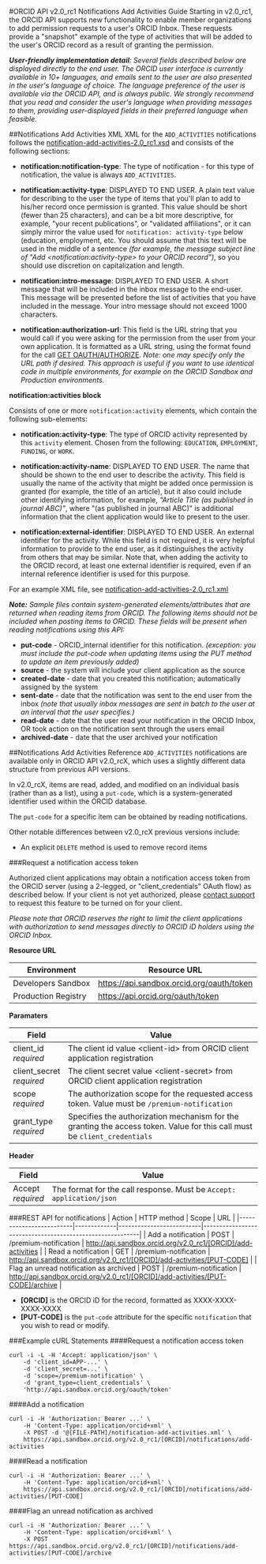 
#ORCID API v2.0_rc1 Notifications Add Activities Guide
Starting in v2.0_rc1, the ORCID API supports new functionality to enable member organizations to add permission requests to a user's ORCID Inbox. These requests provide a "snapshot" example of the type of activities that will be added to the user's ORCID record as a result of granting the permission.

_**User-friendly implementation detail**: Several fields described below are displayed directly to the end user. The ORCID user interface is currently available in 10+ languages, and emails sent to the user are also presented in the user's language of choice. The language preference of the user is available via the ORCID API, and is always public. We strongly recommend that you read and consider the user's language when providing messages to them, providing user-displayed fields in their preferred language when feasible._

##Notifications Add Activities XML
XML for the ```ADD_ACTIVITIES``` notifications follows the [notification-add-activities-2.0_rc1.xsd](https://github.com/ORCID/ORCID-Source/blob/master/orcid-model/src/main/resources/notification_2.0_rc1/notification-add-activities-2.0_rc1.xsd) and consists of the following sections:

- **notification:notification-type**: The type of notification - for this type of notification, the value is always ```ADD_ACTIVITIES```. 

- **notification:activity-type**: DISPLAYED TO END USER. A plain text value for describing to the user the type of items that you'll plan to add to his/her record once permission is granted. This value should be short (fewer than 25 characters), and can be a bit more descriptive, for example, "your recent publications", or "validated affiliations", or it can simply mirror the value used for ```notification: activity-type``` below (education, employment, etc. You should assume that this text will be used in the middle of a sentence _(for example, the message subject line of "Add &lt;notification:activity-type&gt; to your ORCID record")_, so you should use discretion on capitalization and length.

- **notification:intro-message**: DISPLAYED TO END USER. A short message that will be included in the inbox message to the end-user. This message will be presented before the list of activities that you have included in the message. Your intro message should not exceed 1000 characters.

- **notification:authorization-url**: This field is the URL string that you would call if you were asking for the permission from the user from your own application. It is formatted as a URL string, using the format found for the call [GET OAUTH/AUTHORIZE](http://members.orcid.org/api/get-oauthauthorize). _Note: one may specify only the URL path if desired. This approach is useful if you want to use identical code in multiple environments, for example on the ORCID Sandbox and Production environments._

**notification:activities block**

Consists of one or more ```notification:activity``` elements, which contain the following sub-elements:

- **notification:activity-type**: The type of ORCID activity represented by this ```activity``` element. Chosen from the following: ```EDUCATION```, ```EMPLOYMENT```, ```FUNDING```, or ```WORK```.

- **notification:activity-name**: DISPLAYED TO END USER. The name that should be shown to the end user to describe the activity. This field is usually the name of the activity that might be added once permission is granted (for example, the title of an article), but it also could include other identifying information, for example, _"Article Title (as published in journal ABC)"_, where "(as published in journal ABC)" is additional information that the client application would like to present to the user.

- **notification:external-identifier**: DISPLAYED TO END USER. An external identifier for the activity. While this field is not required, it is very helpful information to provide to the end user, as it distinguishes the activity from others that may be similar. Note that, when adding the activity to the ORCID record, at least one external identifier is required, even if an internal reference identifier is used for this purpose. 

For an example XML file, see [notification-add-activities-2.0_rc1.xml](https://github.com/ORCID/ORCID-Source/blob/master/orcid-model/src/main/resources/notification_2.0_rc1/samples/notification-add-activities-2.0_rc1.xml)

***Note:*** *Sample files contain system-generated elements/attributes that are returned when reading items from ORCID. The following items should not be included when posting items to ORCID. These fields will be present when reading notifications using this API:*

- **put-code** - ORCID_internal identifier for this notification. _(exception: you must include the put-code when updating items using the PUT method to update an item previously added)_
- **source** - the system will include your client application as the source
- **created-date** - date that you created this notification; automatically assigned by the system
- **sent-date** - date that the notification was sent to the end user from the inbox _(note that usually inbox messages are sent in batch to the user at an interval that the user specifies.)_
- **read-date** - date that the user read your notification in the ORCID Inbox, OR took action on the notification sent through the users email
- **archived-date** - date that the user archived your notification


##Notifications Add Activities Reference
```ADD_ACTIVITIES``` notifications are available only in ORCID API v2.0_rcX, which uses a slightly different data structure from previous API versions. 

In v2.0_rcX, items are read, added, and modified on an individual basis (rather than as a list), using a ```put-code```, which is a system-generated identifier used within the ORCID database.

The ```put-code``` for a specific item can be obtained by reading notifications.

Other notable differences between v2.0_rcX previous versions include:

- An explicit ```DELETE``` method is used to remove record items

###Request a notification access token

Authorized client applications may obtain a notification access token from the ORCID server (using a 2-legged, or "client_credentials" OAuth flow) as described below. If your client is not yet authorized, please [contact support](http://orcid.org/help/contact-us) to request this feature to be turned on for your client. 

_Please note that ORCID reserves the right to limit the client applications with authorization to send messages directly to ORCID iD holders using the ORCID Inbox._

**Resource URL**

| Environment | Resource URL |
| ----------- | ------------ |
|Developers Sandbox | https://api.sandbox.orcid.org/oauth/token |
| Production Registry | https://api.orcid.org/oauth/token |

**Paramaters**

| Field | Value|
| ---- | ---- |
| client_id<br/>*required* | The client id value &lt;client-id&gt; from ORCID client application registration |
| client_secret<br/>*required* | The client secret value &lt;client-secret&gt; from ORCID client application registration |
| scope<br/>*required* | The authorization scope for the requested access token. Value must be ```/premium-notification``` |
| grant_type<br/>*required* | Specifies the authorization mechanism for the granting the access token. Value for this call must be ```client_credentials``` |

**Header**

| Field | Value|
| ---- | ---- |
| Accept<br/>_required_ | The format for the call response. Must be ```Accept: application/json``` |

###REST API for notifications
| Action                   | HTTP method | Scope                    | URL                                                      |
|-------------------------|-------------|--------------------------|----------------------------------------------------------|
| Add a notification | POST | /premium-notification | http://api.sandbox.orcid.org/v2.0_rc1/[ORCID]/add-activities |
| Read a notification | GET | /premium-notification | http://api.sandbox.orcid.org/v2.0_rc1/[ORCID]/add-activities/[PUT-CODE] |
| Flag an unread notification as archived | POST | /premium-notification | http://api.sandbox.orcid.org/v2.0_rc1/[ORCID]/add-activities/[PUT-CODE]/archive |

- **[ORCID]** is the ORCID iD for the record, formatted as XXXX-XXXX-XXXX-XXXX
- **[PUT-CODE]** is the ```put-code``` attribute for the specific ```notification``` that you wish to read or modify.

###Example cURL Statements
####Request a notification access token
```
curl -i -L -H 'Accept: application/json' \
	-d 'client_id=APP-...' \
	-d 'client_secret=...' \
	-d 'scope=/premium-notification' \
	-d 'grant_type=client_credentials' \
	'http://api.sandbox.orcid.org/oauth/token'
```

####Add a notification
```
curl -i -H 'Authorization: Bearer ...' \
	-H 'Content-Type: application/orcid+xml' \
	-X POST -d '@[FILE-PATH]/notification-add-activities.xml' \
	https://api.sandbox.orcid.org/v2.0_rc1/[ORCID]/notifications/add-activities
```

####Read a notification
```
curl -i -H 'Authorization: Bearer ...' \
	-H 'Content-Type: application/orcid+xml' \
	https://api.sandbox.orcid.org/v2.0_rc1/[ORCID]/notifications/add-activities/[PUT-CODE]
```

####Flag an unread notification as archived
```
curl -i -H 'Authorization: Bearer ...' \
	-H 'Content-Type: application/orcid+xml' \
	-X POST https://api.sandbox.orcid.org/v2.0_rc1/[ORCID]/notifications/add-activities/[PUT-CODE]/archive 
```